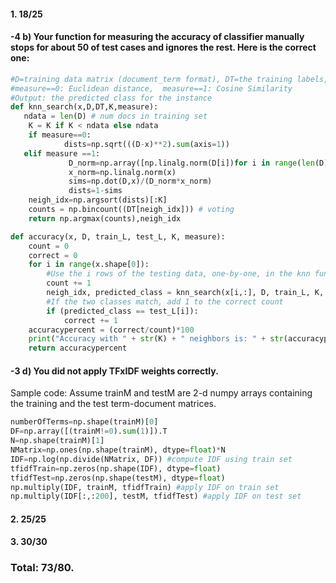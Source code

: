 #### 1. 18/25
####  -4 b) Your function for measuring the accuracy of classifier manually stops for about 50 of test cases and ignores the rest. Here is the correct one:

```python
#D=training data matrix (document_term format), DT=the training labels, x=the instance to be classified, K=the value of K
#measure==0: Euclidean distance,  measure==1: Cosine Similarity
#Output: the predicted class for the instance
def knn_search(x,D,DT,K,measure):
   ndata = len(D) # num docs in training set
    K = K if K < ndata else ndata
    if measure==0:
            dists=np.sqrt(((D-x)**2).sum(axis=1))
   elif measure ==1:
             D_norm=np.array([np.linalg.norm(D[i])for i in range(len(D))])
             x_norm=np.linalg.norm(x)
             sims=np.dot(D,x)/(D_norm*x_norm)
             dists=1-sims
    neigh_idx=np.argsort(dists)[:K]   
    counts = np.bincount((DT[neigh_idx])) # voting
    return np.argmax(counts),neigh_idx     

def accuracy(x, D, train_L, test_L, K, measure):
    count = 0
    correct = 0
    for i in range(x.shape[0]):
        #Use the i rows of the testing data, one-by-one, in the knn function
        count += 1
        neigh_idx, predicted_class = knn_search(x[i,:], D, train_L, K, measure)
        #If the two classes match, add 1 to the correct count
        if (predicted_class == test_L[i]):
            correct += 1
    accuracypercent = (correct/count)*100
    print("Accuracy with " + str(K) + " neighbors is: " + str(accuracypercent) + "%")
    return accuracypercent
 ```
#### -3 d) You did not apply TFxIDF weights correctly. 
Sample code:
Assume trainM and testM are 2-d numpy arrays containing the training and the test term-document matrices.

```python
numberOfTerms=np.shape(trainM)[0]
DF=np.array([(trainM!=0).sum(1)]).T
N=np.shape(trainM)[1]
NMatrix=np.ones(np.shape(trainM), dtype=float)*N
IDF=np.log(np.divide(NMatrix, DF)) #compute IDF using train set
tfidfTrain=np.zeros(np.shape(IDF), dtype=float)
tfidfTest=np.zeros(np.shape(testM), dtype=float)
np.multiply(IDF, trainM, tfidfTrain) #apply IDF on train set
np.multiply(IDF[:,:200], testM, tfidfTest) #apply IDF on test set
```

#### 2. 25/25
#### 3. 30/30

### Total: 73/80. 
